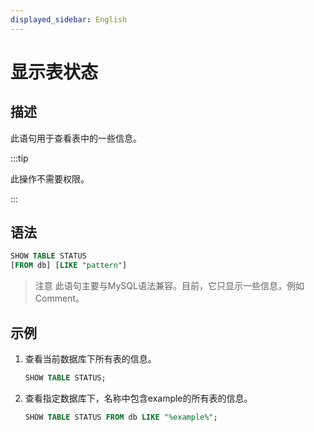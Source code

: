 ```yaml
---
displayed_sidebar: English
---
```


# 显示表状态

## 描述

此语句用于查看表中的一些信息。

:::tip

此操作不需要权限。

:::

## 语法

```sql
SHOW TABLE STATUS
[FROM db] [LIKE "pattern"]
```

> 注意
> 此语句主要与MySQL语法兼容。目前，它只显示一些信息，例如Comment。

## 示例

1. 查看当前数据库下所有表的信息。

   ```SQL
   SHOW TABLE STATUS;
   ```

2. 查看指定数据库下，名称中包含example的所有表的信息。

   ```SQL
   SHOW TABLE STATUS FROM db LIKE "%example%";
   ```